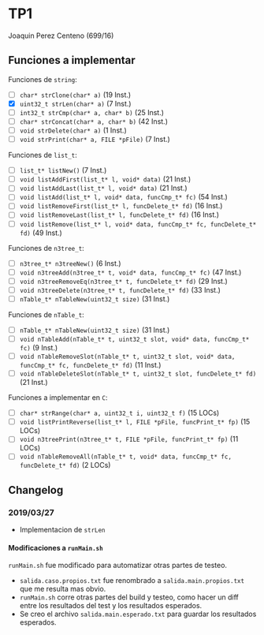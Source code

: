 # TP1

Joaquin Perez Centeno (699/16)

## Funciones a implementar

Funciones de `string`:
- [ ] `char* strClone(char* a)` (19 Inst.)
- [X] `uint32_t strLen(char* a)` (7 Inst.)
- [ ] `int32_t strCmp(char* a, char* b)` (25 Inst.)
- [ ] `char* strConcat(char* a, char* b)` (42 Inst.)
- [ ] `void strDelete(char* a)` (1 Inst.)
- [ ] `void strPrint(char* a, FILE *pFile)` (7 Inst.)

Funciones de `list_t`:
- [ ] `list_t* listNew()` (7 Inst.)
- [ ] `void listAddFirst(list_t* l, void* data)` (21 Inst.)
- [ ] `void listAddLast(list_t* l, void* data)` (21 Inst.)
- [ ] `void listAdd(list_t* l, void* data, funcCmp_t* fc)` (54 Inst.)
- [ ] `void listRemoveFirst(list_t* l, funcDelete_t* fd)` (16 Inst.)
- [ ] `void listRemoveLast(list_t* l, funcDelete_t* fd)` (16 Inst.)
- [ ] `void listRemove(list_t* l, void* data, funcCmp_t* fc, funcDelete_t* fd)` (49 Inst.)

Funciones de `n3tree_t`:
- [ ] `n3tree_t* n3treeNew()` (6 Inst.)
- [ ] `void n3treeAdd(n3tree_t* t, void* data, funcCmp_t* fc)` (47 Inst.)
- [ ] `void n3treeRemoveEq(n3tree_t* t, funcDelete_t* fd)` (29 Inst.)
- [ ] `void n3treeDelete(n3tree_t* t, funcDelete_t* fd)` (33 Inst.)
- [ ] `nTable_t* nTableNew(uint32_t size)` (31 Inst.)

Funciones de `nTable_t`:
- [ ] `nTable_t* nTableNew(uint32_t size)` (31 Inst.)
- [ ] `void nTableAdd(nTable_t* t, uint32_t slot, void* data, funcCmp_t* fc)` (9 Inst.)
- [ ] `void nTableRemoveSlot(nTable_t* t, uint32_t slot, void* data, funcCmp_t* fc, funcDelete_t* fd)` (11 Inst.)
- [ ] `void nTableDeleteSlot(nTable_t* t, uint32_t slot, funcDelete_t* fd)` (21 Inst.)

Funciones a implementar en `C`:
- [ ] `char* strRange(char* a, uint32_t i, uint32_t f)` (15 LOCs)
- [ ] `void listPrintReverse(list_t* l, FILE *pFile, funcPrint_t* fp)` (15 LOCs)
- [ ] `void n3treePrint(n3tree_t* t, FILE *pFile, funcPrint_t* fp)` (11 LOCs)
- [ ] `void nTableRemoveAll(nTable_t* t, void* data, funcCmp_t* fc, funcDelete_t* fd)` (2 LOCs)

## Changelog

### 2019/03/27

- Implementacion de `strLen`

#### Modificaciones a `runMain.sh`

`runMain.sh` fue modificado para automatizar otras partes de testeo.

- `salida.caso.propios.txt` fue renombrado a `salida.main.propios.txt` que me
  resulta mas obvio.
- `runMain.sh` corre otras partes del build y testeo, como hacer un diff entre
  los resultados del test y los resultados esperados.
- Se creo el archivo `salida.main.esperado.txt` para guardar los resultados
  esperados.
